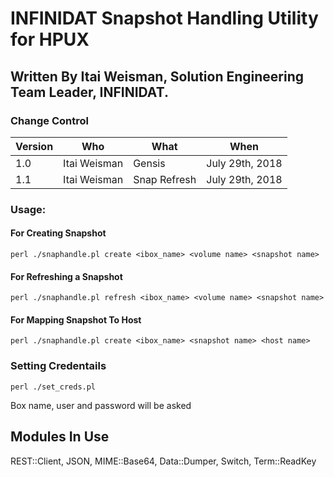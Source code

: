 # INFINIDAT Snapshot Handling Utility for HPUX
## Written By Itai Weisman, Solution Engineering Team Leader, INFINIDAT.

### Change Control
Version | Who	| What | When 
---- | ---- | ---------- | ------------- 
1.0	| Itai Weisman | Gensis	| July 29th, 2018 
1.1	| Itai Weisman | Snap Refresh	| July 29th, 2018 
### Usage:

#### For Creating Snapshot 
````
perl ./snaphandle.pl create <ibox_name> <volume name> <snapshot name>
````

#### For Refreshing a Snapshot 
````
perl ./snaphandle.pl refresh <ibox_name> <volume name> <snapshot name>
````

#### For Mapping Snapshot To Host 

````
perl ./snaphandle.pl create <ibox_name> <snapshot name> <host name>
````



### Setting Credentails 
```
perl ./set_creds.pl
````
Box name, user and password will be asked


## Modules In Use
REST::Client, 
JSON, 
MIME::Base64, 
Data::Dumper, 
Switch, 
Term::ReadKey
